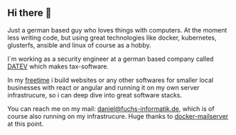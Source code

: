 ## Hi there 👋

Just a german based guy who loves things with computers. At the moment less writing code, but using great technologies like docker, kubernetes, glusterfs, ansible and linux of course as a hobby.

I´m working as a security engineer at a german based company called [DATEV](https://www.datev.de/) which makes tax-software.

In my [freetime](https://www.fuchs-informatik.de) i build websites or any other softwares for smaller local businesses with react or angular and running it on my own server infrastrucure, so i can deep dive into great software stacks.

You can reach me on my mail: [daniel@fuchs-informatik.de](mailto:daniel@fuchs-informatik.de), which is of course also running on my infrastrucure. Huge thanks to [docker-mailserver](https://github.com/docker-mailserver/docker-mailserver) at this point.


<!--
**dfoxg/dfoxg** is a ✨ _special_ ✨ repository because its `README.md` (this file) appears on your GitHub profile.

Here are some ideas to get you started:

- 🔭 I’m currently working on ...
- 🌱 I’m currently learning ...
- 👯 I’m looking to collaborate on ...
- 🤔 I’m looking for help with ...
- 💬 Ask me about ...
- 📫 How to reach me: ...
- 😄 Pronouns: ...
- ⚡ Fun fact: ...
-->
